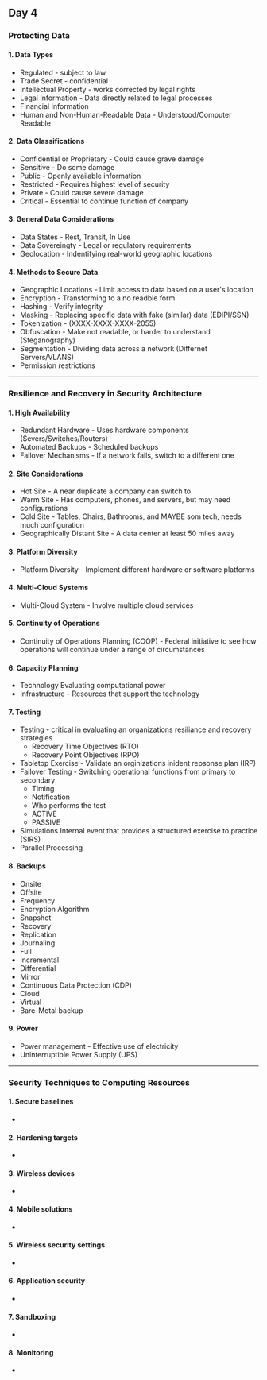 ## Day 4
### Protecting Data
#### 1. Data Types
- Regulated - subject to law
- Trade Secret - confidential
- Intellectual Property - works corrected by legal rights
- Legal Information - Data directly related to legal processes
- Financial Information
- Human and Non-Human-Readable Data - Understood/Computer Readable

#### 2. Data Classifications
- Confidential or Proprietary - Could cause grave damage
- Sensitive - Do some damage
- Public - Openly available information
- Restricted - Requires highest level of security
- Private - Could cause severe damage
- Critical - Essential to continue function of company

#### 3. General Data Considerations
- Data States - Rest, Transit, In Use
- Data Sovereingty - Legal or regulatory requirements
- Geolocation - Indentifying real-world geographic locations

#### 4. Methods to Secure Data
- Geographic Locations - Limit access to data based on a user's location
- Encryption - Transforming to a no readble form
- Hashing - Verify integrity
- Masking - Replacing specific data with fake (similar) data (EDIPI/SSN)
- Tokenization - (XXXX-XXXX-XXXX-2055)
- Obfuscation - Make not readable, or harder to understand (Steganography)
- Segmentation - Dividing data across a network (Differnet Servers/VLANS)
- Permission restrictions
-----
### Resilience and Recovery in Security Architecture
#### 1. High Availability
- Redundant Hardware - Uses hardware components (Severs/Switches/Routers)
- Automated Backups - Scheduled backups
- Failover Mechanisms - If a network fails, switch to a different one

#### 2. Site Considerations
- Hot Site - A near duplicate a company can switch to
- Warm Site - Has computers, phones, and servers, but may need configurations
- Cold Site - Tables, Chairs, Bathrooms, and MAYBE som tech, needs much configuration
- Geographically Distant Site - A data center at least 50 miles away

#### 3. Platform Diversity
- Platform Diversity - Implement different hardware or software platforms

#### 4. Multi-Cloud Systems
- Multi-Cloud System - Involve multiple cloud services

#### 5. Continuity of Operations
- Continuity of Operations Planning (COOP) - Federal initiative to see how operations will continue under a range of circumstances

#### 6. Capacity Planning
- Technology Evaluating computational power
- Infrastructure - Resources that support the technology

#### 7. Testing
- Testing - critical in evaluating an organizations resiliance and recovery strategies
  - Recovery Time Objectives (RTO)
  - Recovery Point Objectives (RPO)
- Tabletop Exercise - Validate an orginizations inident repsonse plan (IRP)
- Failover Testing - Switching operational functions from primary to secondary
   - Timing
   - Notification
   - Who performs the test
   - ACTIVE
   - PASSIVE
- Simulations Internal event that provides a structured exercise to practice (SIRS)
- Parallel Processing 

#### 8. Backups
- Onsite
- Offsite
- Frequency
- Encryption Algorithm
- Snapshot
- Recovery
- Replication
- Journaling
- Full
- Incremental
- Differential
- Mirror
- Continuous Data Protection (CDP)
- Cloud
- Virtual
- Bare-Metal backup

#### 9. Power
- Power management - Effective use of electricity
- Uninterruptible Power Supply (UPS)
-----
### Security Techniques to Computing Resources
#### 1. Secure baselines
- 

#### 2. Hardening targets
-

#### 3. Wireless devices
-

#### 4. Mobile solutions
-

#### 5. Wireless security settings
-

#### 6. Application security
-

#### 7. Sandboxing
-

#### 8. Monitoring
-
